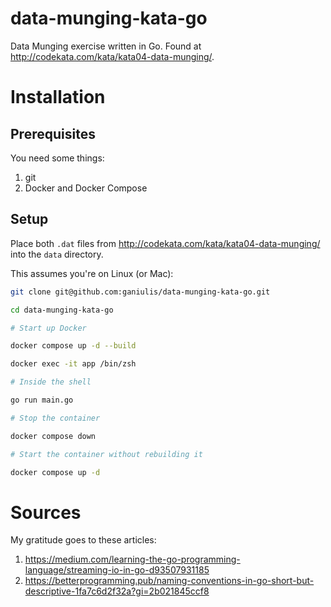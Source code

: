 # data-munging-kata-go
Data Munging exercise written in Go. Found at http://codekata.com/kata/kata04-data-munging/.

# Installation
## Prerequisites
You need some things:
1. git
2. Docker and Docker Compose

## Setup
Place both `.dat` files from http://codekata.com/kata/kata04-data-munging/ into the `data` directory.

This assumes you're on Linux (or Mac):

```sh
git clone git@github.com:ganiulis/data-munging-kata-go.git

cd data-munging-kata-go

# Start up Docker

docker compose up -d --build

docker exec -it app /bin/zsh

# Inside the shell

go run main.go

# Stop the container

docker compose down

# Start the container without rebuilding it

docker compose up -d

```

# Sources
My gratitude goes to these articles:
1. https://medium.com/learning-the-go-programming-language/streaming-io-in-go-d93507931185
2. https://betterprogramming.pub/naming-conventions-in-go-short-but-descriptive-1fa7c6d2f32a?gi=2b021845ccf8

